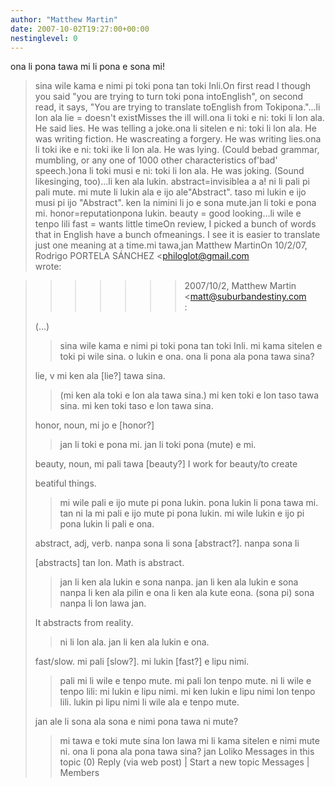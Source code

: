 ```yaml
---
author: "Matthew Martin"
date: 2007-10-02T19:27:00+00:00
nestinglevel: 0
---
```

ona li pona tawa mi li pona e sona mi!
>sina wile kama e nimi pi toki pona tan toki Inli.On first read I though you said "you are trying to turn toki pona intoEnglish", on second read, it says, "You are trying to translate toEnglish from Tokipona."...li lon ala lie = doesn't existMisses the ill will.ona li toki e ni: toki li lon ala. He said lies. He was telling a joke.ona li sitelen e ni: toki li lon ala. He was writing fiction. He wascreating a forgery. He was writing lies.ona li toki ike e ni: toki ike li lon ala. He was lying. (Could bebad grammar, mumbling, or any one of 1000 other characteristics of'bad' speech.)ona li toki musi e ni: toki li lon ala. He was joking. (Sound likesinging, too)...li ken ala lukin. abstract=invisiblea a a! ni li pali pi pali mute. mi mute li lukin ala e ijo ale"Abstract". taso mi lukin e ijo musi pi ijo "Abstract". ken la nimini li jo e sona mute.jan li toki e pona mi. honor=reputationpona lukin. beauty = good looking...li wile e tenpo lili fast = wants little timeOn review, I picked a bunch of words that in English have a bunch ofmeanings. I see it is easier to translate just one meaning at a time.mi tawa,jan Matthew MartinOn 10/2/07, Rodrigo PORTELA SÁNCHEZ <[philoglot@gmail.com](mailto://philoglot@gmail.com)\
> wrote:

>>>>>>> 2007/10/2, Matthew Martin <[matt@suburbandestiny.com](mailto://matt@suburbandestiny.com)\
>:
> 
> (...)
>> sina wile kama e nimi pi toki pona tan toki Inli. mi kama sitelen e
> toki pi wile sina. o lukin e ona. ona li pona ala pona tawa sina?
>> 
> lie, v mi ken ala \[lie?\] tawa sina.
>> (mi ken ala toki e lon ala tawa sina.)
> mi ken toki e lon taso tawa sina. mi ken toki taso e lon tawa sina.
>> 
> honor, noun, mi jo e \[honor?\]
>> jan li toki e pona mi. jan li toki pona (mute) e mi.
>> 
> beauty, noun, mi pali tawa \[beauty?\] I work for beauty/to create
> 
> beatiful things.
>> mi wile pali e ijo mute pi pona lukin.
> pona lukin li pona tawa mi. tan ni la mi pali e ijo mute pi pona lukin.
> mi wile lukin e ijo pi pona lukin li pali e ona.
>> 
> abstract, adj, verb. nanpa sona li sona \[abstract?\]. nanpa sona li
> 
> \[abstracts\] tan lon. Math is abstract.
>> jan li ken ala lukin e sona nanpa.
> jan li ken ala lukin e sona nanpa li ken ala pilin e ona li ken ala kute eona.
> (sona pi) sona nanpa li lon lawa jan.
>> 
> It abstracts from reality.
>> ni li lon ala.
> jan li ken ala lukin e ona.
>> 
> fast/slow. mi pali \[slow?\]. mi lukin \[fast?\] e lipu nimi.
>> pali mi li wile e tenpo mute. mi pali lon tenpo mute.
>> ni li wile e tenpo lili: mi lukin e lipu nimi.
> mi ken lukin e lipu nimi lon tenpo lili.
> lukin pi lipu nimi li wile ala e tenpo mute.
>> 
> jan ale li sona ala sona e nimi pona tawa ni mute?
>> mi tawa e toki mute sina lon lawa mi li kama sitelen e nimi mute ni.
> ona li pona ala pona tawa sina?
>> jan Loliko
>> Messages in this topic (0) Reply (via web post) | Start a new topic
> Messages | Members